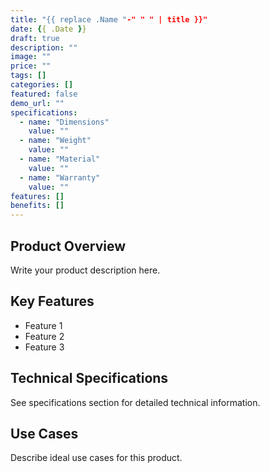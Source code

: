 ```yaml
---
title: "{{ replace .Name "-" " " | title }}"
date: {{ .Date }}
draft: true
description: ""
image: ""
price: ""
tags: []
categories: []
featured: false
demo_url: ""
specifications:
  - name: "Dimensions"
    value: ""
  - name: "Weight"
    value: ""
  - name: "Material"
    value: ""
  - name: "Warranty"
    value: ""
features: []
benefits: []
---
```


## Product Overview

Write your product description here.

## Key Features

- Feature 1
- Feature 2
- Feature 3

## Technical Specifications

See specifications section for detailed technical information.

## Use Cases

Describe ideal use cases for this product.